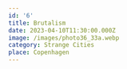 ```yaml
---
id: '6'
title: Brutalism
date: 2023-04-10T11:30:00.000Z
image: /images/photo36_33a.webp
category: Strange Cities
place: Copenhagen
---
```

